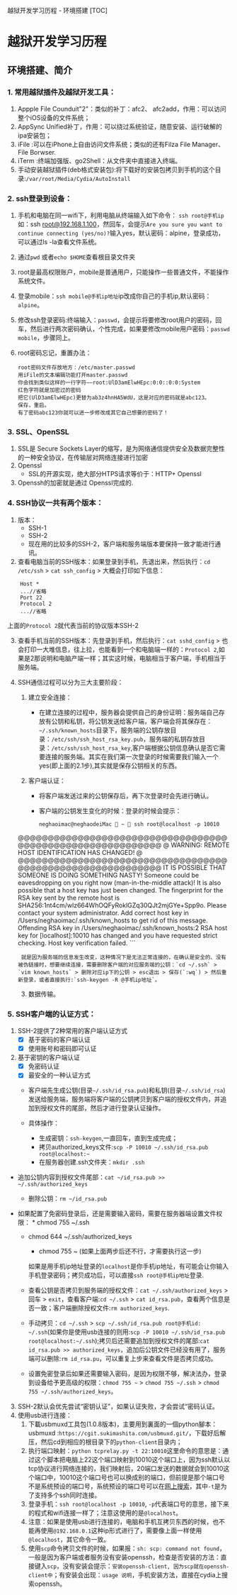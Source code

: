 越狱开发学习历程 - 环境搭建
[TOC]

# 越狱开发学习历程

## 环境搭建、简介
### 1. 常用越狱插件及越狱开发工具：
1. Appple File Counduit"2"：类似的补丁：afc2、 afc2add，作用：可以访问整个iOS设备的文件系统；
2. AppSync Unified补丁，作用：可以绕过系统验证，随意安装、运行破解的ipa安装包；
3. iFile :可以在iPhone上自由访问文件系统；类似的还有Filza File Manager、File Borwser.
4. iTerm :终端加强版、go2Shell：从文件夹中直接进入终端。
5. 手动安装越狱插件(deb格式安装包):将下载好的安装包拷贝到手机的这个目录:`/var/root/Media/Cydia/AutoInstall`

### 2. ssh登录到设备：
1. 手机和电脑在同一wifi下，利用电脑从终端输入如下命令：
    ​    `ssh root@手机ip`如：ssh root@192.168.1.100，然回车，会提示`Are you sure you want to continue connecting (yes/no)?`输入yes，默认密码：alpine，登录成功，可以通过ls -la查看文件系统。
2. 通过`pwd` 或者`echo $HOME`查看根目录文件夹
3. root是最高权限账户，mobile是普通用户，只能操作一些普通文件，不能操作系统文件。
4. 登录mobile：`ssh mobile@手机ip地址`ip改成你自己的手机ip,默认密码：`alpine`。
5. 修改ssh登录密码:终端输入：`passwd`，会提示将要修改root用户的密码，回车，然后进行两次密码确认，个性完成，如果要修改mobile用户密码：`passwd mobile`，步骤同上。
6. root密码忘记，重置办法：

    ```
    root密码文件存放地方：/etc/master.passwd 
    用iFile的文本编辑功能打开master.passwd 
    你会找到类似这样的一行字符——root:UlD3amElwHEpc:0:0::0:0:System 
    红色字符就是加密过的密码 
    把它(UlD3amElwHEpc)更替为ab3z4hnHA5WdU，这是对应的密码就是abc123。 
    保存，重启。 
    有了密码abc123你就可以进一步修改成其它自己想要的密码了！
    ```
    
### 3. SSL、OpenSSL
1. SSL是 Secure Sockets Layer的缩写，是为网络通信提供安全及数据完整性的一种安全协议，在传输层对网络连接进行加密
2. Openssl 
    * SSL的开源实现，绝大部分HTPS请求等价于：HTTP+ Openssl
3. Openssh的加密就是通过 Openssl完成的.
  
### 4. SSH协议一共有两个版本：
1. 版本：
    * SSH-1   
    * SSH-2
    * 现在用的比较多的SSH-2，客户端和服务端版本要保持一致才能进行通讯。
2. 查看电脑当前的SSH版本：如果登录到手机，先退出来，然后执行：`cd /etc/ssh` > `cat ssh_config` > 大概会打印如下信息：

```
    Host *
    ...//省略
    Port 22
    Protocol 2
    ...//省略
```
   上面的`Protocol 2`就代表当前的协议版本SSH-2

3. 查看手机当前的SSH版本：先登录到手机，然后执行：`cat sshd_config` > 也会打印一大堆信息，往上拉，也能看到一个和电脑端一样的：`Protocol 2`,如果是2那说明和电脑产端一样；其实这时候，电脑相当于客户端，手机相当于服务端。

4. SSH通信过程可以分为三大主要阶段：
    1. 建立安全连接：

        * 在建立连接的过程中，服务器会提供自己的身份证明：服务端自己存放有公钥和私钥，将公钥发送给客户端，客户端会将其保存在：`~/.ssh/known_hosts`目录下，服务端的公钥存放目录：`/etc/ssh/ssh_host_rsa_key.pub`，服务端的私钥存放目录：`/etc/ssh/ssh_host_rsa_key`,客户端根据公钥信息确认是否它需要连接的服务端。其实在我们第一次登录的时候需要我们输入一个yes(即上面的2.1步),其实就是保存公钥相关的东西。
    2. 客户端认证：
        * 将客户端发送过来的公钥保存后，再下次登录时会先进行确认。
        * 客户端的公钥发生变化的时候：登录的时候会提示：
        
            ```
            neghaoimac@neghaodeiMac  ~  ssh root@localhost -p 10010
    @@@@@@@@@@@@@@@@@@@@@@@@@@@@@@@@@@@@@@@@@@@@@@@@@@@@@@@@@@@
    @ WARNING: REMOTE HOST IDENTIFICATION HAS CHANGED! @
    @@@@@@@@@@@@@@@@@@@@@@@@@@@@@@@@@@@@@@@@@@@@@@@@@@@@@@@@@@@
    IT IS POSSIBLE THAT SOMEONE IS DOING SOMETHING NASTY!
    Someone could be eavesdropping on you right now (man-in-the-middle attack)!
    It is also possible that a host key has just been changed.
    The fingerprint for the RSA key sent by the remote host is
    SHA256:1nt4cm/wlz664WhOQFyRoklGZq30QJt2mjGYe+Spp9o.
    Please contact your system administrator.
    Add correct host key in /Users/neghaoimac/.ssh/known_hosts to get rid of this message.
    Offending RSA key in /Users/neghaoimac/.ssh/known_hosts:2
    RSA host key for [localhost]:10010 has changed and you have requested strict checking.
    Host key verification failed.
            ```
        
        就是因为服务端的信息发生改变，这种情况下是无法正常连接的，在确认是安全的、没有被伪链接时，想要继续连接，需要删除客户端的对应服务端的公钥：`cd ~/.ssh` > `vim known_hosts` > 删除对应ip下的公钥 > esc退出 > 保存(`:wq`) > 然后重新登录，或者直接执行:`ssh-keygen -R @手机ip地址`。
    3. 数据传输。

### 5. SSH客户端的认证方式：
1. SSH-2提供了2种常用的客户端认证方式
    - [x] 基于密码的客户端认证
    - [x] 使用账号和密码即可认证
2. 基于密钥的客户端认证
    - [x] 免密码认证
    - [x] 最安全的一种认证方式
    * 客户端先生成公钥(目录`~/.ssh/id_rsa.pub`)和私钥(目录`~/.ssh/id_rsa`)发送给服务端，服务端将客户端的公钥拷贝到客户端的授权文件内，并追加到授权文件的尾部，然后才进行登录认证操作。

    * 具体操作：

      * 生成密钥：`ssh-keygen`,一直回车，直到生成完成；
      * 拷贝authorized_keys文件:`scp -P 10010 ~/.ssh/id_rsa.pub root@localhost:~`
      * 在服务器创建.ssh文件夹：`mkdir .ssh`
  * 追加公钥内容到授权文件尾部：`cat ~/id_rsa.pub >> ~/.ssh/authorized_keys`
      
      * 删除公钥：`rm ~/id_rsa.pub`
  * 如果配置了免密码登录后，还是需要输入密码，需要在服务器端设置文件权限：
        * chmod 755 ~/.ssh
    * chmod 644 ~/.ssh/authorized_keys
        * chmod 755 ~ (如果上面两步后还不行，才需要执行这一步)

      如果是用手机ip地址登录的`localhost`是你手机ip地址，有可能会让你输入手机登录密码；拷贝成功后，可以直接`ssh root@手机ip地址`登录.
    
    * 查看公钥是否拷贝到服务端的授权文件：`cat ~/.ssh/authorized_keys` > 回车 > `exit`，查看客户端:`cd ~/.ssh` > `cat id_rsa.pub`，查看两个信息是否一致；客户端删除授权文件:`rm authorized_keys`.
    
    * 手动拷贝：`cd ~/.ssh` > `scp ~/.ssh/id_rsa.pub root@手机id: ~/.ssh`(如果你是使用usb连接的则用:`scp -P 10010 ~/.ssh/id_rsa.pub root@localhost:~/.ssh`);拷贝后还需要追加到授权文件的尾部:`cat id_rsa.pub >> authorized_keys`，追加后公钥文件已经没有用了，服务端可以删除:`rm id_rsa.pu`，可以重复上步来查看文件是否拷贝成功。
    
    * 设置免密登录后如果还需要输入密码，是因为权限不够，解决法办，登录到设备给予更高级的权限：`chmod 755 ~` > `chmod 755 ~/.ssh` > `chmod 755 ~/.ssh/authorized_keys`。
3. SSH-2默认会优先尝试“密钥认证”，如果认证失败，才会尝试“密码认证。
4. 使用usb进行连接：
    1. 下載usbmuxd工具包(1.0.8版本)，主要用到裏面的一個python腳本：usbmuxd :`https://cgit.sukimashita.com/usbmuxd.git/`，下载好后解压，然后cd到相应的根目录下的`python-client`目录内；
    2. 执行端口映射：`python tcprelay.py -t 22:10010`这里命令的意思是：通过这个脚本把电脑上22这个端口映射到10010这个端口上，因为ssh默认以tcp协议进行网络连接的，我们映射后，20端口发送的数据就会到10010这个端口中，10010这个端口号也可以换成别的端口，但前提是那个端口号不是系统预设的端口号，系统预设的端口号可以在[网上搜索](https://baike.baidu.com/item/%E7%AB%AF%E5%8F%A3/103505?fr=aladdin)，其中`-t`是为了支持多个ssh同时连接。
    3. 登录手机：`ssh root@localhost -p 10010`, `-p`代表端口号的意思，接下来的程式和wifi连接一样了；注意这使用的是`@localhost`。
    4. 注意：如果是使用usb进行连接的，电脑和手机互拷贝东西的时候，也不能再使用`@192.168.0.1`这种ip形式进行了，需要像上面一样使用`@localhost`，其它命令一致。
    5. 使用`scp`命令拷贝文件的时候，如果报：`sh: scp: command not found`，一般是因为客户端或者服务没有安装openssh，检查是否安装的方法：直接键入`scp`，没有安装会提示：`安装openssh-client, 因为scp就在openssh-client中`；有安装会出现：`usage 说明`，手机安装方法，直接在cydia上搜索openssh。